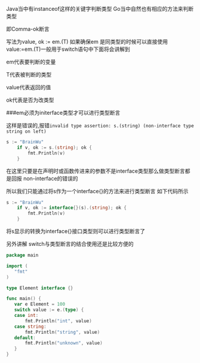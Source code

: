 Java当中有instanceof这样的关键字判断类型 Go当中自然也有相应的方法来判断类型 

即Comma-ok断言

写法为value, ok := em.(T)   如果确保em 是同类型的时候可以直接使用value:=em.(T)一般用于switch语句中下面将会讲解到

em代表要判断的变量 

T代表被判断的类型

value代表返回的值

ok代表是否为改类型



###em必须为initerface类型才可以进行类型断言

这样是错误的,报错`invalid type assertion: s.(string) (non-interface type string on left)`
```go
s := "BrainWu"
	if v, ok := s.(string); ok {
		fmt.Println(v)
	}
```
在这里只要是在声明时或函数传进来的参数不是interface类型那么做类型断言都是回报 non-interface的错误的



所以我们只能通过将s作为一个interface{}的方法来进行类型断言 如下代码所示
```go
s := "BrainWu"
	if v, ok := interface{}(s).(string); ok {
		fmt.Println(v)
	}
```
将s显示的转换为interface{}接口类型则可以进行类型断言了



 另外讲解 switch与类型断言的结合使用还是比较方便的 
 ```go
 package main

import (
	"fmt"
)

type Element interface {}

func main() {
	var e Element = 100
	switch value := e.(type) {
	case int:
		fmt.Println("int", value)
	case string:
		fmt.Println("string", value)
	default:
		fmt.Println("unknown", value)
	}
}
``` 